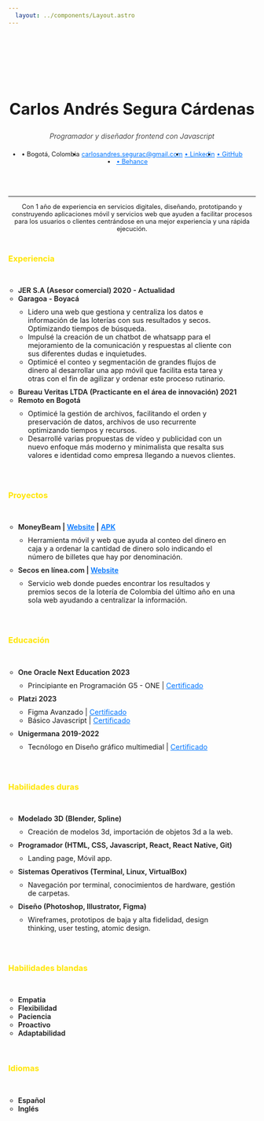 ```yaml
---
  layout: ../components/Layout.astro
---
```

<section class="container">
<header>

# Carlos Andrés Segura Cárdenas
## Programador y diseñador frontend con Javascript
- • Bogotá, Colombia
- <carlosandres.segurac@gmail.com>
- [• Linkedin](https://www.linkedin.com/in/casvaru/)
- [• GitHub](https://github.com/Casvaru)
- [• Behance](https://www.behance.net/casvaru)
</header>


---

  Con 1 año de experiencia en  servicios digitales, diseñando, prototipando y construyendo aplicaciones móvil y servicios web que ayuden a facilitar procesos para los usuarios o clientes centrándose en una mejor experiencia y una rápida ejecución.

<div class='experience'>

  ### Experiencia

  - JER S.A (Asesor comercial) 2020 - Actualidad
  - Garagoa - Boyacá
    - Lidero una web que gestiona y centraliza los datos e  información de las loterías con sus resultados y secos. Optimizando tiempos de búsqueda.
    - Impulsé la creación de un chatbot de whatsapp para el mejoramiento de la comunicación y respuestas al cliente con sus diferentes dudas e inquietudes.
    - Optimicé el conteo y segmentación de grandes flujos de dinero al desarrollar una app móvil que  facilita esta tarea y otras con el fin de agilizar y ordenar este proceso rutinario.
  - Bureau Veritas LTDA (Practicante en el área de innovación) 2021
  - Remoto en Bogotá
    - Optimicé la gestión de archivos, facilitando el orden y preservación de datos, archivos de uso recurrente optimizando tiempos y recursos.
    - Desarrollé varias propuestas de vídeo y publicidad con un nuevo enfoque más moderno y minimalista que resalta sus valores e identidad como empresa llegando a nuevos clientes.
</div>
<div class='experience'>

  ### Proyectos
  - MoneyBeam | [Website](https://contadordinero.vercel.app) | [APK](https://drive.google.com/file/d/1OzJxMQslM4L7xtwMmD5-HVyByMsN6-Gn/view?usp=share_link)
    - Herramienta móvil y web que ayuda al conteo del dinero en caja y a ordenar la cantidad de dinero solo indicando el número de billetes que hay por denominación. 
  - Secos en línea.com | [Website](https://secosenlinea.com)
    - Servicio web donde puedes encontrar los resultados y premios secos de la lotería de Colombia del último año en una sola web ayudando a centralizar la información.
</div>
<div class='experience'>

  ### Educación
  - One Oracle Next Education 2023
    - Principiante en Programación G5 - ONE | [Certificado](https://app.aluracursos.com/degree/certificate/77010deb-64c6-44b4-ae3c-d339cad763d6)
  - Platzi 2023
    - Figma Avanzado | [Certificado](https://platzi.com/p/casvaru/curso/2582-figma-avanzado/diploma/detalle/)
    - Básico Javascript  | [Certificado](https://platzi.com/p/casvaru/curso/1814-basico-javascript/diploma/detalle/)
  - Unigermana 2019-2022
    - Tecnólogo en Diseño gráfico multimedial | [Certificado](https://drive.google.com/file/d/1WY59U-VCAIUO3_cLtGNmu444gJU3OQSz/view?usp=sharing)
  
</div>
<div class='experience'>

  ### Habilidades duras
  - Modelado 3D (Blender, Spline)
    - Creación de modelos 3d, importación de objetos 3d a la web.
  - Programador (HTML, CSS, Javascript, React, React Native, Git)
    - Landing page, Móvil app.
  - Sistemas Operativos (Terminal, Linux, VirtualBox)
    - Navegación por terminal, conocimientos de hardware, gestión de carpetas.
  - Diseño (Photoshop, Illustrator, Figma)
    - Wireframes, prototipos de baja y alta fidelidad, design thinking, user testing, atomic design.
  
</div>
<div class='experience'>

  ### Habilidades blandas
  - Empatia
  - Flexibilidad
  - Paciencia
  - Proactivo
  - Adaptabilidad

  
</div>
<div class='experience'>

  ### Idiomas
  - Español
  - Inglés

  
</div>
</section>
<style>
  .container{
    padding-top: 90px;
    max-width: 65ch;
    margin:0 auto;
    text-align: center;
  }
  hr{
    margin:10px 0px;
  }
  a{
    color: #0075FF;
  }
  h1{
    font-size:2rem;
  }
  h2{
    font-style:italic;
    font-weight: 300;
    font-size:.9rem;
  }
  .container header ul{
    display: flex;
    justify-content: center;
    flex-wrap:wrap;
    padding:7px 0px;
  }
  .container header ul li{
    font-size:.8rem;
    padding: 0px 2px;
  }
  p{ 
    font-size:.8rem;
  }
  h3{
    text-align:left;
    padding:20px 0px;
    color: #FFE500;
  }
  .experience ul{
    font-size:.8rem;
    text-align: left;
    margin: 0px 20px;
    padding: 10px 0px;
  }
  .experience ul li{
    list-style: circle;
    font-size:.9rem;
    font-weight: 600;
  }
  .experience ul li ul li{
    font-weight:normal;
    font-size:.9rem;
  }
</style>